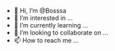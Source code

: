 - 👋 Hi, I’m @Bosssa
- 👀 I’m interested in ...
- 🌱 I’m currently learning ...
- 💞️ I’m looking to collaborate on ...
- 📫 How to reach me ...

<!---
Bosssa/Bosssa is a ✨ special ✨ repository because its `README.md` (this file) appears on your GitHub profile.
You can click the Preview link to take a look at your changes.
--->
